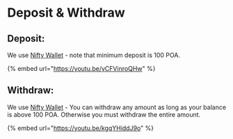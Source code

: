 # Deposit & Withdraw

## Deposit:

We use [Nifty Wallet](https://chrome.google.com/webstore/detail/nifty-wallet/jbdaocneiiinmjbjlgalhcelgbejmnid) - note that minimum deposit is 100 POA.

{% embed url="https://youtu.be/yCFVinroQHw" %}

## Withdraw:

We use [Nifty Wallet](https://chrome.google.com/webstore/detail/nifty-wallet/jbdaocneiiinmjbjlgalhcelgbejmnid) - You can withdraw any amount as long as your balance is above 100 POA. Otherwise you must withdraw the entire amount. 

{% embed url="https://youtu.be/kgqYHiddJ9o" %}

